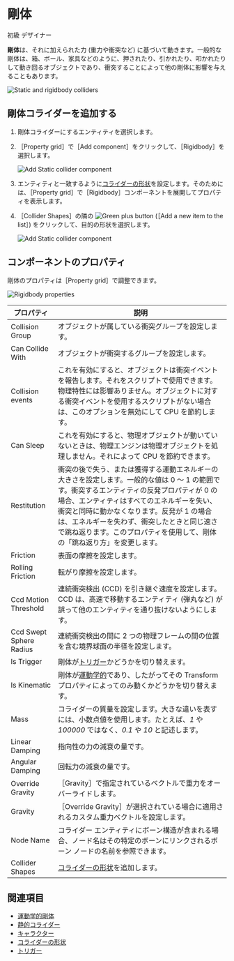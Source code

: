 # 剛体

<span class="badge text-bg-primary">初級</span>
<span class="badge text-bg-success">デザイナー</span>

**剛体**は、それに加えられた力 (重力や衝突など) に基づいて動きます。一般的な剛体は、箱、ボール、家具などのように、押されたり、引かれたり、叩かれたりして動き回るオブジェクトであり、衝突することによって他の剛体に影響を与えることもあります。

![Static and rigidbody colliders](media/rigid-bodies-static-and-rigid-body-colliders.png)


## 剛体コライダーを追加する

1. 剛体コライダーにするエンティティを選択します。

2. ［Property grid］で［Add component］をクリックして、［Rigidbody］を選択します。

    ![Add Static collider component](media/physics-tutorials-create-a-bouncing-ball-add-rigitbody-component.png)

3. エンティティと一致するように[コライダーの形状](collider-shapes.md)を設定します。そのためには、［Property grid］で［Rigidbody］コンポーネントを展開してプロパティを表示します。

4. ［Collider Shapes］の隣の ![Green plus button](~/manual/game-studio/media/green-plus-icon.png) (［Add a new item to the list］) をクリックして、目的の形状を選択します。

     ![Add Static collider component](media/physics-tutorials-create-a-bouncing-ball-rigitbody-shape.png)

## コンポーネントのプロパティ

剛体のプロパティは［Property grid］で調整できます。

![Rigidbody properties](media/rigid-body-properties.png)

プロパティ              | 説明
----------------------|-----------------------
Collision Group       | オブジェクトが属している衝突グループを設定します。
Can Collide With      | オブジェクトが衝突するグループを設定します。
Collision events      | これを有効にすると、オブジェクトは衝突イベントを報告します。それをスクリプトで使用できます。物理特性には影響ありません。オブジェクトに対する衝突イベントを使用するスクリプトがない場合は、このオプションを無効にして CPU を節約します。
Can Sleep             | これを有効にすると、物理オブジェクトが動いていないときは、物理エンジンは物理オブジェクトを処理しません。それによって CPU を節約できます。
Restitution           | 衝突の後で失う、または獲得する運動エネルギーの大きさを設定します。一般的な値は 0 ～ 1 の範囲です。衝突するエンティティの反発プロパティが 0 の場合、エンティティはすべてのエネルギーを失い、衝突と同時に動かなくなります。反発が 1 の場合は、エネルギーを失わず、衝突したときと同じ速さで跳ね返ります。このプロパティを使用して、剛体の「跳ね返り方」を変更します。
Friction              | 表面の摩擦を設定します。
Rolling Friction              | 転がり摩擦を設定します。
Ccd Motion Threshold  | 連続衝突検出 (CCD) を引き継ぐ速度を設定します。CCD は、高速で移動するエンティティ (弾丸など) が誤って他のエンティティを通り抜けないようにします。
Ccd Swept Sphere Radius | 連続衝突検出の間に 2 つの物理フレームの間の位置を含む境界球面の半径を設定します。
Is Trigger            | 剛体が[トリガー](triggers.md)かどうかを切り替えます。
Is Kinematic          | 剛体が[運動学的](kinematic-rigid-bodies.md)であり、したがってその Transform プロパティによってのみ動くかどうかを切り替えます。
Mass                  | コライダーの質量を設定します。大きな違いを表すには、小数点値を使用します。たとえば、*1* や *100000* ではなく、*0.1* や *10* と記述します。
Linear Damping        | 指向性の力の減衰の量です。
Angular Damping        | 回転力の減衰の量です。
Override Gravity      |［Gravity］で指定されているベクトルで重力をオーバーライドします。
Gravity               |［Override Gravity］が選択されている場合に適用されるカスタム重力ベクトルを設定します。
Node Name             | コライダー エンティティにボーン構造が含まれる場合、ノード名はその特定のボーンにリンクされるボーン ノードの名前を参照できます。
Collider Shapes       | [コライダーの形状](collider-shapes.md)を追加します。

## 関連項目

* [運動学的剛体](kinematic-rigid-bodies.md)
* [静的コライダー](static-colliders.md)
* [キャラクター](characters.md)
* [コライダーの形状](collider-shapes.md)
* [トリガー](triggers.md)
